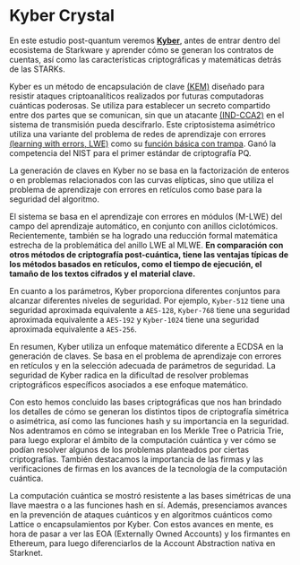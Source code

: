 # Kyber Crystal
En este estudio post-quantum veremos [**Kyber**](https://pq-crystals.org/kyber/resources.shtml), antes de entrar dentro del ecosistema de Starkware y aprender cómo se generan los contratos de cuentas, así como las características criptográficas y matemáticas detrás de las STARKs.

Kyber es un método de encapsulación de clave [(KEM)](https://en.wikipedia.org/wiki/Key_encapsulation) diseñado para resistir ataques criptoanalíticos realizados por futuras computadoras cuánticas poderosas. Se utiliza para establecer un secreto compartido entre dos partes que se comunican, sin que un atacante [(IND-CCA2)](https://en.wikipedia.org/wiki/Ciphertext_indistinguishability) en el sistema de transmisión pueda descifrarlo. Este criptosistema asimétrico utiliza una variante del problema de redes de aprendizaje con errores [(learning with errors, LWE)](https://en.wikipedia.org/wiki/Learning_with_errors) como su [función básica con trampa](https://en.wikipedia.org/wiki/Trapdoor_function). Ganó la competencia del NIST para el primer estándar de criptografía PQ.

La generación de claves en Kyber no se basa en la factorización de enteros o en problemas relacionados con las curvas elípticas, sino que utiliza el problema de aprendizaje con errores en retículos como base para la seguridad del algoritmo.

El sistema se basa en el aprendizaje con errores en módulos (M-LWE) del campo del aprendizaje automático, en conjunto con anillos ciclotómicos. Recientemente, también se ha logrado una reducción formal matemática estrecha de la problemática del anillo LWE al MLWE. **En comparación con otros métodos de criptografía post-cuántica, tiene las ventajas típicas de los métodos basados en retículos, como el tiempo de ejecución, el tamaño de los textos cifrados y el material clave.**

En cuanto a los parámetros, Kyber proporciona diferentes conjuntos para alcanzar diferentes niveles de seguridad. Por ejemplo, `Kyber-512` tiene una seguridad aproximada equivalente a `AES-128`, `Kyber-768` tiene una seguridad aproximada equivalente a `AES-192` y `Kyber-1024` tiene una seguridad aproximada equivalente a `AES-256`.

En resumen, Kyber utiliza un enfoque matemático diferente a ECDSA en la generación de claves. Se basa en el problema de aprendizaje con errores en retículos y en la selección adecuada de parámetros de seguridad. La seguridad de Kyber radica en la dificultad de resolver problemas criptográficos específicos asociados a ese enfoque matemático.

Con esto hemos concluido las bases criptográficas que nos han brindado los detalles de cómo se generan los distintos tipos de criptografía simétrica o asimétrica, así como las funciones hash y su importancia en la seguridad. Nos adentramos en cómo se integraban en los Merkle Tree o Patricia Trie, para luego explorar el ámbito de la computación cuántica y ver cómo se podían resolver algunos de los problemas planteados por ciertas criptografías. También destacamos la importancia de las firmas y las verificaciones de firmas en los avances de la tecnología de la computación cuántica.

La computación cuántica se mostró resistente a las bases simétricas de una llave maestra o a las funciones hash en sí. Además, presenciamos avances en la prevención de ataques cuánticos y en algoritmos cuánticos como Lattice o encapsulamientos por Kyber. Con estos avances en mente, es hora de pasar a ver las EOA (Externally Owned Accounts) y los firmantes en Ethereum, para luego diferenciarlos de la Account Abstraction nativa en Starknet.